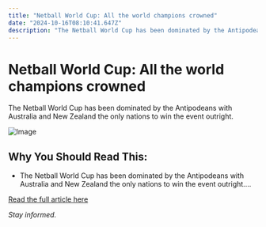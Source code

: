 ```yaml
---
title: "Netball World Cup: All the world champions crowned"
date: "2024-10-16T08:10:41.647Z"
description: "The Netball World Cup has been dominated by the Antipodeans with Australia and New Zealand the only nations to win the event outright."
---
```


# Netball World Cup: All the world champions crowned

The Netball World Cup has been dominated by the Antipodeans with Australia and New Zealand the only nations to win the event outright.

![Image](http://www.thesouthafrican.com/wp-content/uploads/2023/05/B22H1SS0308-scaled.jpg)

## Why You Should Read This:

- The Netball World Cup has been dominated by the Antipodeans with Australia and New Zealand the only nations to win the event outright....

[Read the full article here](https://www.thesouthafrican.com/sport/netball/netball-world-cup-champions-crowned-breaking-thursday-18-may-2023/)

*Stay informed.*
